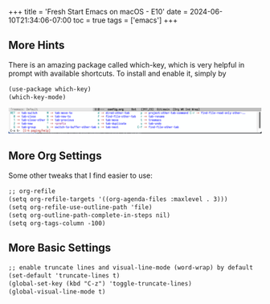+++
title = 'Fresh Start Emacs on macOS - E10'
date = 2024-06-10T21:34:06-07:00
toc = true
tags = ['emacs']
+++

## More Hints

There is an amazing package called which-key, which is very helpful in prompt with available shortcuts. To install and enable it, simply by

```elisp
(use-package which-key)
(which-key-mode)
```

![which-key](which-key.png)

## More Org Settings

Some other tweaks that I find easier to use:

```elisp
;; org-refile
(setq org-refile-targets '((org-agenda-files :maxlevel . 3)))
(setq org-refile-use-outline-path 'file) 
(setq org-outline-path-complete-in-steps nil)
(setq org-tags-column -100)
```

## More Basic Settings

```elisp
;; enable truncate lines and visual-line-mode (word-wrap) by default
(set-default 'truncate-lines t)
(global-set-key (kbd "C-z") 'toggle-truncate-lines)
(global-visual-line-mode t)
```